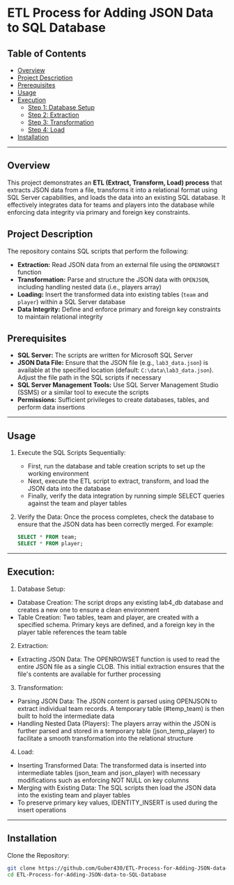 # ETL Process for Adding JSON Data to SQL Database

## Table of Contents
- [Overview](#overview)
- [Project Description](#project-description)
- [Prerequisites](#prerequisites)
- [Usage](#usage)
- [Execution](#execution)
  - [Step 1: Database Setup](#step-1-database-setup)
  - [Step 2: Extraction](#step-2-extraction)
  - [Step 3: Transformation](#step-3-transformation)
  - [Step 4: Load](#step-4-load)
- [Installation](#installation)
---
## Overview
This project demonstrates an **ETL (Extract, Transform, Load) process** that extracts JSON data from a file, transforms it into a relational format using SQL Server capabilities, and loads the data into an existing SQL database. It effectively integrates data for teams and players into the database while enforcing data integrity via primary and foreign key constraints.

## Project Description
The repository contains SQL scripts that perform the following:
- **Extraction:** Read JSON data from an external file using the `OPENROWSET` function
- **Transformation:** Parse and structure the JSON data with `OPENJSON`, including handling nested data (i.e., players array)
- **Loading:** Insert the transformed data into existing tables (`team` and `player`) within a SQL Server database
- **Data Integrity:** Define and enforce primary and foreign key constraints to maintain relational integrity

## Prerequisites
- **SQL Server:** The scripts are written for Microsoft SQL Server
- **JSON Data File:** Ensure that the JSON file (e.g., `lab3_data.json`) is available at the specified location (default: `C:\data\lab3_data.json`). Adjust the file path in the SQL scripts if necessary
- **SQL Server Management Tools:** Use SQL Server Management Studio (SSMS) or a similar tool to execute the scripts
- **Permissions:** Sufficient privileges to create databases, tables, and perform data insertions
---
## Usage
1. Execute the SQL Scripts Sequentially:
   - First, run the database and table creation scripts to set up the working environment
   - Next, execute the ETL script to extract, transform, and load the JSON data into the database
   - Finally, verify the data integration by running simple SELECT queries against the team and player tables

2. Verify the Data: Once the process completes, check the database to ensure that the JSON data has been correctly merged. For example:
   ```sql
   SELECT * FROM team;
   SELECT * FROM player;
---

## Execution:
1. Database Setup:
  - Database Creation: The script drops any existing lab4_db database and creates a new one to ensure a clean environment
  - Table Creation: Two tables, team and player, are created with a specified schema. Primary keys are defined, and a foreign key in the player table references the team table

2. Extraction:
  - Extracting JSON Data: The OPENROWSET function is used to read the entire JSON file as a single CLOB. This initial extraction ensures that the file's contents are available for further processing

3. Transformation:
  - Parsing JSON Data: The JSON content is parsed using OPENJSON to extract individual team records. A temporary table (#temp_team) is then built to hold the intermediate data
  - Handling Nested Data (Players): The players array within the JSON is further parsed and stored in a temporary table (json_temp_player) to facilitate a smooth transformation into the relational structure

4. Load:
  - Inserting Transformed Data: The transformed data is inserted into intermediate tables (json_team and json_player) with necessary modifications such as enforcing NOT NULL on key columns
  - Merging with Existing Data: The SQL scripts then load the JSON data into the existing team and player tables
  - To preserve primary key values, IDENTITY_INSERT is used during the insert operations
---

## Installation
Clone the Repository:
```bash
git clone https://github.com/Guber430/ETL-Process-for-Adding-JSON-data-to-SQL-Database.git
cd ETL-Process-for-Adding-JSON-data-to-SQL-Database
